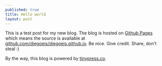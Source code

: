 ```yaml
---
published: true
title: Hello world
layout: post
---
```

This is a test post for my new blog. The blog is hosted on [Github Pages](http://pages.github.com/) which means the source is available at [github.com/diegoeis/diegoeis.github.io](http://github.com/diegoeis/diegoeis.github.io). Be nice. Give credit. Share, don't steal :)

By the way, this blog is powered by [tinypress.co](https://tinypress.co).